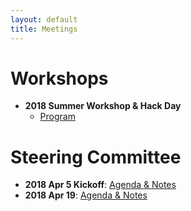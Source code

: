 ```yaml
---
layout: default
title: Meetings
---
```


# Workshops
* **2018 Summer Workshop & Hack Day**
  * [Program](https://docs.google.com/document/d/1H0jZ4TkVf7MHwaYp0vXjKf9kDQ78h03S-0AHkf4yNIA/edit?usp=sharing)

# Steering Committee
* **2018 Apr 5 Kickoff**: [Agenda & Notes](https://docs.google.com/document/d/1WamytgiWlKBA13uwLozLYNfzt7bHSgTyzkSxB5nalx0/edit?usp=sharing)
* **2018 Apr 19**: [Agenda & Notes](https://docs.google.com/document/d/1Xq3GsK8fTtiXgk9QsBDq152BjHNsTcWunENDR4ONYLw/edit?usp=sharing)
